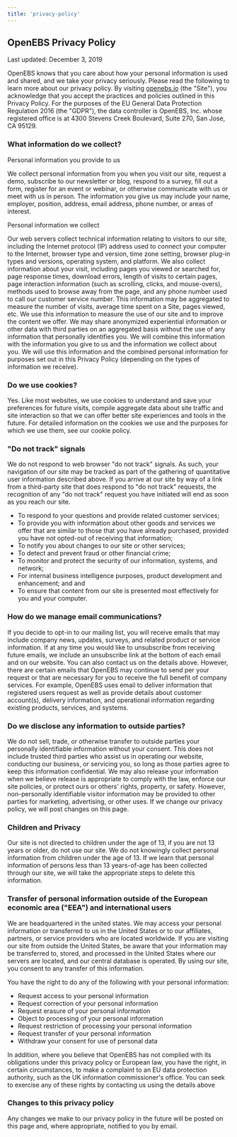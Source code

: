 ```yaml
---
title: 'privacy-policy'
---
```


## OpenEBS Privacy Policy

Last updated: December 3, 2019

OpenEBS knows that you care about how your personal information is used and shared, and we take your privacy seriously. Please read the following to learn more about our privacy policy. By visiting [openebs.io](https://openebs.io) (the "Site"), you acknowledge that you accept the practices and policies outlined in this Privacy Policy. For the purposes of the EU General Data Protection Regulation 2016 (the "GDPR"), the data controller is OpenEBS, Inc. whose registered office is at 4300 Stevens Creek Boulevard, Suite 270, San Jose, CA 95129.

### What information do we collect?

Personal information you provide to us

We collect personal information from you when you visit our site, request a demo, subscribe to our newsletter or blog, respond to a survey, fill out a form, register for an event or webinar, or otherwise communicate with us or meet with us in person. The information you give us may include your name, employer, position, address, email address, phone number, or areas of interest.

Personal information we collect

Our web servers collect technical information relating to visitors to our site, including the Internet protocol (IP) address used to connect your computer to the Internet, browser type and version, time zone setting, browser plug-in types and versions, operating system, and platform. We also collect information about your visit, including pages you viewed or searched for, page response times, download errors, length of visits to certain pages, page interaction information (such as scrolling, clicks, and mouse-overs), methods used to browse away from the page, and any phone number used to call our customer service number. This information may be aggregated to measure the number of visits, average time spent on a Site, pages viewed, etc. We use this information to measure the use of our site and to improve the content we offer. We may share anonymized experiential information or other data with third parties on an aggregated basis without the use of any information that personally identifies you. We will combine this information with the information you give to us and the information we collect about you. We will use this information and the combined personal information for purposes set out in this Privacy Policy (depending on the types of information we receive).

### Do we use cookies?

Yes. Like most websites, we use cookies to understand and save your preferences for future visits, compile aggregate data about site traffic and site interaction so that we can offer better site experiences and tools in the future. For detailed information on the cookies we use and the purposes for which we use them, see our cookie policy.

### "Do not track" signals

We do not respond to web browser "do not track" signals. As such, your navigation of our site may be tracked as part of the gathering of quantitative user information described above. If you arrive at our site by way of a link from a third-party site that does respond to "do not track" requests, the recognition of any "do not track" request you have initiated will end as soon as you reach our site.

- To respond to your questions and provide related customer services;
- To provide you with information about other goods and services we offer that are similar to those that you have already purchased, provided you have not opted-out of receiving that information;
- To notify you about changes to our site or other services;
- To detect and prevent fraud or other financial crime;
- To monitor and protect the security of our information, systems, and network;
- For internal business intelligence purposes, product development and enhancement; and
  and
- To ensure that content from our site is presented most effectively for you and your computer.

### How do we manage email communications?

If you decide to opt-in to our mailing list, you will receive emails that may include company news, updates, surveys, and related product or service information. If at any time you would like to unsubscribe from receiving future emails, we include an unsubscribe link at the bottom of each email and on our website. You can also contact us on the details above. However, there are certain emails that OpenEBS may continue to send per your request or that are necessary for you to receive the full benefit of company services. For example, OpenEBS uses email to deliver information that registered users request as well as provide details about customer account(s), delivery information, and operational information regarding existing products, services, and systems.

### Do we disclose any information to outside parties?

We do not sell, trade, or otherwise transfer to outside parties your personally identifiable information without your consent. This does not include trusted third parties who assist us in operating our website, conducting our business, or servicing you, so long as those parties agree to keep this information confidential. We may also release your information when we believe release is appropriate to comply with the law, enforce our site policies, or protect ours or others' rights, property, or safety. However, non-personally identifiable visitor information may be provided to other parties for marketing, advertising, or other uses. If we change our privacy policy, we will post changes on this page.

### Children and Privacy

Our site is not directed to children under the age of 13, if you are not 13 years or older, do not use our site. We do not knowingly collect personal information from children under the age of 13. If we learn that personal information of persons less than 13 years-of-age has been collected through our site, we will take the appropriate steps to delete this information.

### Transfer of personal information outside of the European economic area ("EEA") and international users

We are headquartered in the united states. We may access your personal information or transferred to us in the United States or to our affiliates, partners, or service providers who are located worldwide. If you are visiting our site from outside the United States, be aware that your information may be transferred to, stored, and processed in the United States where our servers are located, and our central database is operated. By using our site, you consent to any transfer of this information.

You have the right to do any of the following with your personal information:

- Request access to your personal information
- Request correction of your personal information
- Request erasure of your personal information
- Object to processing of your personal information
- Request restriction of processing your personal information
- Request transfer of your personal information
- Withdraw your consent for use of personal data

In addition, where you believe that OpenEBS has not complied with its obligations under this privacy policy or European law, you have the right, in certain circumstances, to make a complaint to an EU data protection authority, such as the UK information commissioner's office. You can seek to exercise any of these rights by contacting us using the details above

### Changes to this privacy policy

Any changes we make to our privacy policy in the future will be posted on this page and, where appropriate, notified to you by email.
